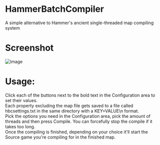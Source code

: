 # HammerBatchCompiler
A simple alternative to Hammer's ancient single-threaded map compiling system 

# Screenshot
![image](https://user-images.githubusercontent.com/42521608/131003186-af2265f4-1c5b-49d5-9fbe-0f29d3390a8d.png)

# Usage:
Click each of the buttons next to the bold text in the Configuration area to set their values.  
Each property excluding the map file gets saved to a file called hbcsettings.txt in the same directory with a KEY=VALUE\n format.  
Pick the options you need in the Configuration area, pick the amount of threads and then press Compile. You can forcefully stop the compile if it takes too long.  
Once the compiling is finished, depending on your choice it'll start the Source game you're compiling for in the finished map.
